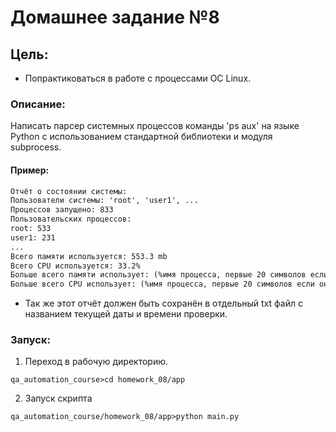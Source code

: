 Домашнее задание №8
=====

## Цель:
- Попрактиковаться в работе с процессами ОС Linux.

### Описание:
Написать парсер системных процессов команды 'ps aux' на языке Python с использованием стандартной библиотеки и модуля subprocess.

#### Пример:
```txt
Отчёт о состоянии системы:
Пользователи системы: 'root', 'user1', ...
Процессов запущено: 833
Пользовательских процессов:
root: 533
user1: 231
...
Всего памяти используется: 553.3 mb
Всего CPU используется: 33.2%
Больше всего памяти использует: (%имя процесса, первые 20 символов если оно длиннее)
Больше всего CPU использует: (%имя процесса, первые 20 символов если оно длиннее)
```
- Так же этот отчёт должен быть сохранён в отдельный txt файл с названием текущей даты и времени проверки.

### Запуск:
1. Переход в рабочую директорию.
```shell script
qa_automation_course>cd homework_08/app
```

2. Запуск скрипта
```shell script
qa_automation_course/homework_08/app>python main.py
```
